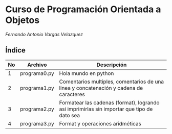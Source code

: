 # Curso de Programación Orientada a Objetos

*Fernando Antonio Vargas Velazquez*

## Índice

|No|Archivo     |Descripción         |
|--|------------|--------------------|
|1 |programa0.py|Hola mundo en python|
|2 |programa1.py|Comentarios multiples, comentarios de una linea y concatenación y cadena de caracteres|
|3 |programa2.py|Formatear las cadenas (format), logrando asi imprimirlas sin importar que tipo de dato sea|
|4 |programa3.py|Format y operaciones aridméticas|